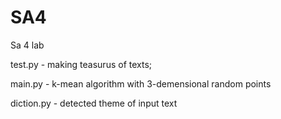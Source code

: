# SA4
Sa 4 lab

test.py - making teasurus of texts;

main.py - k-mean algorithm with 3-demensional random points

diction.py - detected theme of input text
